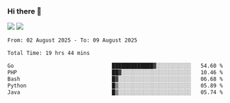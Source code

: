 ### Hi there 👋️

![](https://komarev.com/ghpvc/?username=Loner1024)
![](https://hit.yhype.me/github/profile?account_id=20189164)

<!--START_SECTION:waka-->

```txt
From: 02 August 2025 - To: 09 August 2025

Total Time: 19 hrs 44 mins

Go                               █████████████▓░░░░░░░░░░░   54.60 %
PHP                              ██▓░░░░░░░░░░░░░░░░░░░░░░   10.46 %
Bash                             █▓░░░░░░░░░░░░░░░░░░░░░░░   06.68 %
Python                           █▒░░░░░░░░░░░░░░░░░░░░░░░   05.89 %
Java                             █▒░░░░░░░░░░░░░░░░░░░░░░░   05.74 %
```

<!--END_SECTION:waka-->



